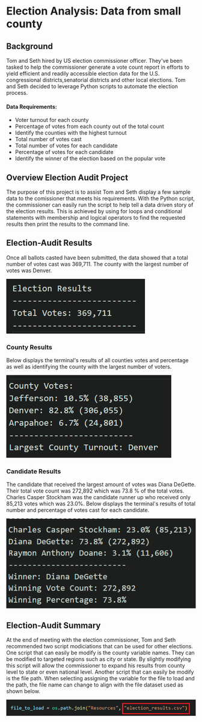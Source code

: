 # Election Analysis: Data from small county 

## Background
Tom and Seth hired by US election commissioner officer. They've been tasked to help the commissioner generate a vote count report in efforts to yield efficient and readily accessible election data for the U.S. congressional districts,senatorial districts and other local elections. Tom and Seth decided to leverage Python scripts to automate the election process. 

#### Data Requirements:  
* Voter turnout for each county
* Percentage of votes from each county out of the total count
* Identify the counties with the highest turnout
* Total number of votes cast
* Total number of votes for each candidate
* Percentage of votes for each candidate
* Identify the winner of the election based on the popular vote

## Overview Election Audit Project 

The purpose of this project is to assist Tom and Seth display a few sample data to the comissioner that meets his requirements. With the Python script, the commissioner can easily run the script to help tell a data driven story of the election results. This is achieved by using for loops and conditional statements with membership and logical operators to find the requested results then print the results to the command line. 

## Election-Audit Results 
Once all ballots casted have been submitted, the data showed that a total number of votes cast was 369,711. The county with the largest number of votes was Denver.

![This is an image](https://github.com/mrjaytv/election_analysis/blob/ef43d2af095e6a6a11c3a5399993a9c02c77377d/election_analysis/Resources/Total_Election_Votes.png)

### County Results
Below displays the terminal's results of all counties votes and percentage as well as identifying the county with the largest number of voters.

![This is an image](https://github.com/mrjaytv/election_analysis/blob/ef43d2af095e6a6a11c3a5399993a9c02c77377d/election_analysis/Resources/County_Results.png)

###  Candidate Results
The candidate that received the largest amount of votes was Diana DeGette. Their total vote count was 272,892 which was 73.8 % of the total votes.  Charles Casper Stockham was the candidate runner up who received only 85,213 votes which was 23.0%. Below displays the terminal's results of total number and percentage of votes cast for each candidate. 

![This is an image](https://github.com/mrjaytv/election_analysis/blob/ef43d2af095e6a6a11c3a5399993a9c02c77377d/election_analysis/Resources/Candiates_Results.png)

## Election-Audit Summary 
At the end of meeting with the election commissioner, Tom and Seth recommended two script modiciations that can be used for other elections. One script that can easily be modify is the county variable names. They can be modified to targeted regions such as city or state. By slightly modifying this script will allow the commissioner to expand his results from county level to state or even national level.  Another script that can easily be modify is the file path. When selecting assigning the variable for the file to load and the path, the file name can change to align with the file dataset used as shown below. 

![This is an image](https://github.com/mrjaytv/election_analysis/blob/ef43d2af095e6a6a11c3a5399993a9c02c77377d/election_analysis/Resources/File_modify.png)
